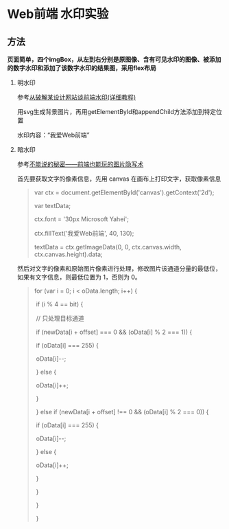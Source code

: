 # Web前端 水印实验

## 方法

**页面简单，四个imgBox，从左到右分别是原图像、含有可见水印的图像、被添加的数字水印和添加了该数字水印的结果图，采用flex布局**

1. 明水印

   参考[从破解某设计网站谈前端水印(详细教程)](https://juejin.cn/post/6900713052270755847)

   用svg生成背景图片，再用getElementById和appendChild方法添加到特定位置

   水印内容：“我爱Web前端”

2. 暗水印

   参考[不能说的秘密——前端也能玩的图片隐写术](http://www.alloyteam.com/2016/03/image-steganography/)

   首先要获取文字的像素信息，先用 canvas 在画布上打印文字，获取像素信息

   > var ctx = document.getElementById('canvas').getContext('2d');
   >
   > var textData;
   >
   > ctx.font = '30px Microsoft Yahei';
   >
   > ctx.fillText('我爱Web前端', 40, 130);
   >
   > textData = ctx.getImageData(0, 0, ctx.canvas.width, ctx.canvas.height).data;

   然后对文字的像素和原始图片像素进行处理，修改图片该通道分量的最低位，如果有文字信息，则最低位置为 1，否则为 0。

   

   >for (var i = 0; i < oData.length; i++) {
   >
   >​        if (i % 4 == bit) {
   >
   >​          // 只处理目标通道
   >
   >​          if (newData[i + offset] === 0 && (oData[i] % 2 === 1)) {
   >
   >​            if (oData[i] === 255) {
   >
   >​              oData[i]--;
   >
   >​            } else {
   >
   >​              oData[i]++;
   >
   >​            }
   >
   >​          } else if (newData[i + offset] !== 0 && (oData[i] % 2 === 0)) {
   >
   >​            if (oData[i] === 255) {
   >
   >​              oData[i]--;
   >
   >​            } else {
   >
   >​              oData[i]++;
   >
   >​            }
   >
   >​          }
   >
   >​        }
   >
   >​      }

   